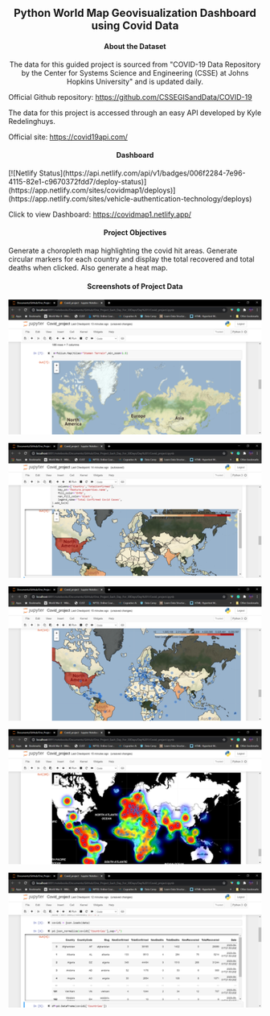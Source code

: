<h2 align="center">Python World Map Geovisualization Dashboard using Covid Data</h2>
<h4 align="center">About the Dataset</h4>
<p align="center"> 
The data for this guided project is sourced from "COVID-19 Data Repository by the Center for Systems Science and Engineering (CSSE) at Johns Hopkins University" and is updated daily.

Official Github repository: https://github.com/CSSEGISandData/COVID-19

The data for this project is accessed through an easy API developed by Kyle Redelinghuys.

Official site: https://covid19api.com/
</p>
<h4 align="center">Dashboard</h4>
[![Netlify Status](https://api.netlify.com/api/v1/badges/006f2284-7e96-4115-82e1-c9670372fdd7/deploy-status)](https://app.netlify.com/sites/covidmap1/deploys)](https://app.netlify.com/sites/vehicle-authentication-technology/deploys)

Click to view Dashboard: https://covidmap1.netlify.app/
<h4 align="center">Project Objectives</h4>
<p aling="center">
    Generate a choropleth map highlighting the covid hit areas. Generate circular markers for each country and display the total recovered and total deaths when clicked. Also generate a heat map.
</p>
<h4 align="center">Screenshots of Project Data</h4>
<p align="center"><img src="/pictures/pic (1).png"/></p> 
<p align="center"><img src="/pictures/pic (2).png"/></p> 
<p align="center"><img src="/pictures/pic (3).png"/></p>
<p align="center"><img src="/pictures/pic (4).png"/></p> 
<p align="center"><img src="/pictures/pic (5).png"/></p> 
